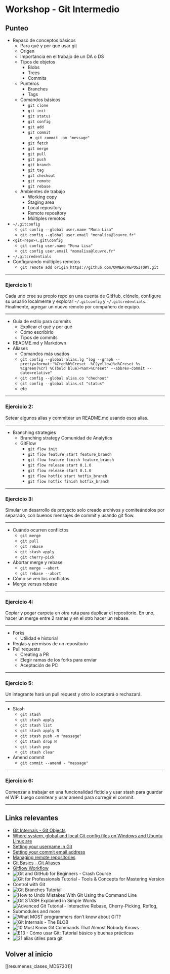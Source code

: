 # Workshop - Git Intermedio

## Punteo

- Repaso de conceptos básicos
	- Para qué y por qué usar git
	- Origen
	- Importancia en el trabajo de un DA o DS
	- Tipos de objetos
		- Blobs
		- Trees
		- Commits
	- Punteros
		- Branches
		- Tags
	- Comandos básicos
		- `git clone`
		- `git init`
		- `git status`
		- `git config`
		- `git add`
		- `git commit`
			- `git commit -am "message"`
		- `git fetch`
		- `git merge`
		- `git pull`
		- `git push`
		- `git branch`
		- `git tag`
		- `git checkout`
		- `git remote`
		- `git rebase`
	- Ambientes de trabajo
		- Working copy
		- Staging area
		- Local repository
		- Remote repository
		- Múltiples remotos
- `~/.gitconfig`
	-  `git config --global user.name "Mona Lisa"`
	- `git config --global user.email "monalisa@louvre.fr"`
- `<git-repo>\.git\config`
	- `git config user.name "Mona Lisa"`
	- `git config user.email "monalisa@louvre.fr"`
- `~/.gitcredentials`
- Configurando múltiples remotos
	- `git remote add origin https://github.com/OWNER/REPOSITORY.git`

-----------------
### Ejercicio 1: 
Cada uno cree su propio repo en una cuenta de GitHub, clónelo, configure su usuario localmente y explorar `~/.gitconfig` y `~/.gitcredentials`. Finalmente, agregar un nuevo remoto por compañero de equipo.

-----------------
- Guía de estilo para commits
	- Explicar el qué y por qué
	- Cómo escribirlo
	- Tipos de commits
- README.md y Markdown
- Aliases
	- Comandos más usados
	- `git config --global alias.lg "log --graph --pretty=format:'%Cred%h%Creset -%C(yellow)%d%Creset %s %Cgreen(%cr) %C(bold blue)<%an>%Creset' --abbrev-commit --date=relative"`
	- `git config --global alias.co "chechout"`
	- `git config --global alias.st "status"`
	- etc

-----------------
### Ejercicio 2: 
Setear algunos alias y commitear un README.md usando esos alias.

-----------------
- Branching strategies
	- Branching strategy Comunidad de Analytics
	- GitFlow
		- `git flow init`
		- `git flow feature start feature_branch`
		- `git flow feature finish feature_branch`
		- `git flow release start 0.1.0`
		- `git flow release start 0.1.0`
		- `git flow hotfix start hotfix_branch`
		- `git flow hotfix finish hotfix_branch`

-----------------
### Ejercicio 3: 
Simular un desarrollo de proyecto solo creado archivos y comiteándolos por separado, con buenos mensajes de commit y usando git flow.

-----------------
- Cuándo ocurren conflictos
	- `git merge`
	- `git pull`
	- `git rebase`
	- `git stash apply`
	- `git cherry-pick`
- Abortar merge y rebase
	- `git merge --abort`
	- `git rebase --abort`
- Cómo se ven los conflictos
- Merge versus rebase

-----------------
### Ejercicio 4: 
Copiar y pegar carpeta en otra ruta para duplicar el repositorio. En uno, hacer un merge entre 2 ramas y en el otro hacer un rebase.

-----------------
- Forks
	- Utilidad e historial
- Reglas y permisos de un repositorio
- Pull requests
	- Creating a PR
	- Elegir ramas de los forks para enviar
	- Aceptación de PC

-----------------
### Ejercicio 5: 
Un integrante hará un pull request y otro lo aceptará o rechazará. 

-----------------
- Stash
	- `git stash`
	- `git stash apply`
	- `git stash list`
	- `git stash apply N`
	- `git stash push -m "message"`
	- `git stash drop N`
	- `git stash pop`
	- `git stash clear` 
- Amend commit
	- `git commit --amend - "message"`

-----------------
### Ejercicio 6: 
Comenzar a trabajar en una funcionalidad ficticia y usar stash para guardar el WIP. Luego comitear y usar amend para corregir el commit.

-----------------

## Links relevantes

- [Git Internals - Git Objects](https://git-scm.com/book/en/v2/Git-Internals-Git-Objects)
- [Where system, global and local Git config files on Windows and Ubuntu Linux are](https://www.theserverside.com/blog/Coffee-Talk-Java-News-Stories-and-Opinions/Where-system-global-and-local-Windows-Git-config-files-are-saved)
- [Setting your username in Git](https://docs.github.com/en/get-started/getting-started-with-git/setting-your-username-in-git)
- [Setting your commit email address](https://docs.github.com/en/account-and-profile/setting-up-and-managing-your-personal-account-on-github/managing-email-preferences/setting-your-commit-email-address)
- [Managing remote repositories](https://docs.github.com/en/get-started/getting-started-with-git/managing-remote-repositories)
- [Git Basics - Git Aliases](https://git-scm.com/book/en/v2/Git-Basics-Git-Aliases)
- [Gitflow Workflow](https://www.atlassian.com/git/tutorials/comparing-workflows/gitflow-workflow)
- ![Git and GitHub for Beginners - Crash Course](https://www.youtube.com/watch?v=RGOj5yH7evk&ab_channel=freeCodeCamp.org)
- ![Git for Professionals Tutorial - Tools & Concepts for Mastering Version Control with Git](https://www.youtube.com/watch?v=Uszj_k0DGsg)
- ![Git Branches Tutorial](https://www.youtube.com/watch?v=e2IbNHi4uCI&ab_channel=freeCodeCamp.org)
- ![How to Undo Mistakes With Git Using the Command Line](https://www.youtube.com/watch?v=lX9hsdsAeTk&ab_channel=freeCodeCamp.org)
- ![Git STASH Explained in Simple Words](https://www.youtube.com/watch?v=DeU6opFU_zw&ab_channel=Academind)
- ![Advanced Git Tutorial - Interactive Rebase, Cherry-Picking, Reflog, Submodules and more](https://www.youtube.com/watch?v=qsTthZi23VE&ab_channel=freeCodeCamp.org)
- ![What MOST programmers don’t know about GIT?](https://www.youtube.com/watch?v=RxHJdapz2p0&ab_channel=TechWithNikola)
- ![Git Internals - The BLOB](https://www.youtube.com/watch?v=_wj4MGuvcjc&ab_channel=Ashotofcode)
- ![10 Must Know Git Commands That Almost Nobody Knows](https://www.youtube.com/watch?v=mnmYwRoSisg&ab_channel=WebDevSimplified)
- ![E13 - Cómo usar Git: Tutorial básico y buenas prácticas](https://www.youtube.com/watch?v=h0wSb2n7PkY&ab_channel=en_coders)
- ![21 alias útiles para git](https://elbauldelprogramador.com/21-aliases-utiles-para-git/)

## Volver al inicio

[[resumenes_clases_MDS7201]]
